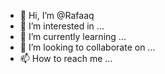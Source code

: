 - 👋 Hi, I’m @Rafaaq
- 👀 I’m interested in ...
- 🌱 I’m currently learning ...
- 💞️ I’m looking to collaborate on ...
- 📫 How to reach me ...

<!---
Rafaaq/Rafaaq is a ✨ special ✨ repository because its `README.md` (this file) appears on your GitHub profile.
You can click the Preview link to take a look at your changes.
--->
